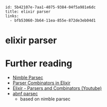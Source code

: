 ```
id: 5b42107e-7aa1-4075-9384-04f5a981e6dc
title: elixir parser
links:
  - bfb53060-3b64-11ea-855e-872de3eb04d1
```

# elixir parser

# Further reading

* [Nimble Parsec][1]
* [Parser Combinators in Elixir][2]
* [Elixir - Parsers and Combinators (Youtube)][3]
* [abnf parsec][4]
  * based on nimble parsec

[1]: https://github.com/dashbitco/nimble_parsec
[2]: https://blog.drewolson.org/parser-combinators-in-elixir
[3]: https://www.youtube.com/watch?v=JeCG1ZGeU_0
[4]: https://github.com/princemaple/abnf_parsec
